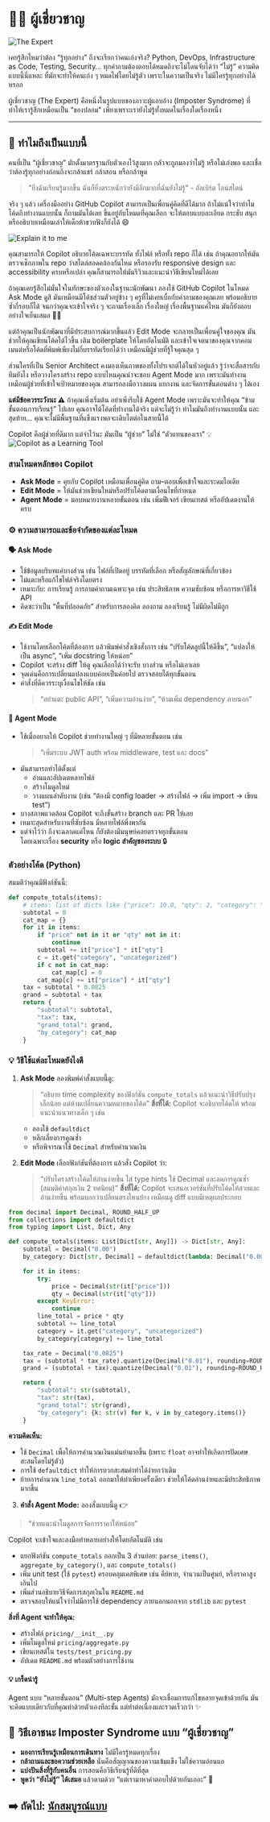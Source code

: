 # 🧑‍🏫 ผู้เชี่ยวชาญ

![The Expert](assets/expert.jpg)

เคยรู้สึกไหมว่าต้อง “รู้ทุกอย่าง” ถึงจะเรียกว่าคนเก่งจริง? Python, DevOps, Infrastructure as Code, Testing, Security…
ทุกคำถามต้องตอบได้หมดถึงจะไม่โดนจับได้ว่า “ไม่รู้” ความคิดแบบนี้นี่แหละ ที่มักจะทำให้คนเก่ง ๆ หมดไฟโดยไม่รู้ตัว เพราะในความเป็นจริง ไม่มีใครรู้ทุกอย่างได้หรอก 

ผู้เชี่ยวชาญ (The Expert) คือหนึ่งในรูปแบบของภาวะผู้แอบอ้าง (Imposter Syndrome) ที่ทำให้เรารู้สึกเหมือนเป็น “ของปลอม” เพียงเพราะเรายังไม่รู้ทั้งหมดในเรื่องใดเรื่องหนึ่ง

---

## 🧠 ทำไมถึงเป็นแบบนี้

คนที่เป็น “ผู้เชี่ยวชาญ” มักตั้งมาตรฐานกับตัวเองไว้สูงมาก กลัวจะถูกมองว่าไม่รู้ หรือไม่เก่งพอ และเชื่อว่าต้องรู้ทุกอย่างก่อนถึงจะกล้าแชร์ กล้าสอน หรือกล้าพูด

> "ยิ่งฉันเรียนรู้มากขึ้น ฉันก็ยิ่งตระหนักว่ายังมีอีกมากที่ฉันยังไม่รู้" - อัลเบิร์ต ไอน์สไตน์

จริง ๆ แล้ว เครื่องมืออย่าง GitHub Copilot สามารถเป็นเพื่อนคู่คิดที่ดีได้มาก ถ้าไม่แน่ใจว่าทำไมโค้ดถึงทำงานแบบนั้น ก็ถามมันได้เลย
ขึ้นอยู่กับโหมดที่คุณเลือก จะให้ตอบแบบละเอียด กระชับ สนุก หรืออธิบายเหมือนเล่าให้เด็กห้าขวบฟังก็ยังได้ 😄


![Explain it to me](assets/ExpertGif.gif)

คุณสามารถให้ Copilot อธิบายโค้ดเฉพาะบรรทัด ทั้งไฟล์ หรือทั้ง repo ก็ได้ เช่น ถ้าคุณอยากให้มันตรวจเช็กภาพใน repo ว่าสไตล์สอดคล้องกันไหม หรือรองรับ responsive design และ accessibility ครบหรือเปล่า คุณก็สามารถให้มันรีวิวและแนะนำวิธีเขียนใหม่ได้เลย

ถ้าคุณเคยรู้สึกไม่มั่นใจในทักษะของตัวเองในฐานะนักพัฒนา ลองใช้ GitHub Copilot ในโหมด Ask Mode ดูสิ มันเหมือนมีโค้ชส่วนตัวอยู่ข้าง ๆ ครูที่ไม่เคยเบื่อกับคำถามของคุณเลย พร้อมอธิบายซ้ำกี่รอบก็ได้ จนกว่าคุณจะเข้าใจจริง ๆ จะถามเรื่องเล็ก เรื่องใหญ่ เรื่องพื้นฐานแค่ไหน มันก็ยังตอบอย่างใจเย็นเสมอ 🧑‍💻

แต่ถ้าคุณเป็นนักพัฒนาที่มีประสบการณ์มากขึ้นแล้ว Edit Mode จะกลายเป็นเพื่อนคู่ใจของคุณ มันช่วยให้คุณเขียนโค้ดได้ไวขึ้น เติม boilerplate ให้โดยอัตโนมัติ และเข้าใจเจตนาของคุณจากคอมเมนต์หรือโค้ดที่พิมพ์เพียงไม่กี่บรรทัดเรียกได้ว่า เหมือนมีผู้ช่วยที่รู้ใจคุณสุด ๆ 

ส่วนใครที่เป็น Senior Architect คงมองเห็นภาพของทั้งโปรเจกต์ได้ในหัวอยู่แล้ว รู้ว่าจะสื่อสารกับทีมยังไง หรือวางโครงสร้าง repo แบบไหนคุณน่าจะชอบ Agent Mode มาก เพราะมันทำงานเหมือนผู้ช่วยที่เข้าใจเป้าหมายของคุณ สามารถลงมือวางแผน แยกงาน และจัดการขั้นตอนต่าง ๆ ได้เอง

**แต่มีข้อควรระวังนะ ⚠️**
ถ้าคุณเพิ่งเริ่มต้น อย่าเพิ่งรีบใช้ Agent Mode เพราะมันจะทำให้คุณ “ข้ามขั้นตอนการเรียนรู้” ไปเลย คุณอาจได้โค้ดที่ทำงานได้จริง แต่จะไม่รู้ว่า ทำไมมันถึงทำงานแบบนั้น และสุดท้าย... คุณจะไม่มีพื้นฐานที่แข็งแรงพอจะเติบโตต่อในสายนี้ได้

Copilot คือผู้ช่วยที่ดีมาก แต่จำไว้นะ มันเป็น “ผู้ช่วย” ไม่ใช่ “ตัวแทนของเรา” 💡
![Copilot as a Learning Tool](assets/Copilot%20reading.png)

### สามโหมดหลักของ Copilot 

- **Ask Mode** = คุยกับ Copilot เหมือนเพื่อนคู่คิด ถาม–ตอบเพื่อเข้าใจและระดมไอเดีย
- **Edit Mode** = ให้มันช่วยเขียนใหม่หรือปรับโค้ดตามเงื่อนไขที่กำหนด
- **Agent Mode** = มอบหมายงานหลายขั้นตอน เช่น เพิ่มฟีเจอร์ เขียนเทสต์ หรืออัปเดตงานให้ครบ 


### ⚙️ ความสามารถและข้อจำกัดของแต่ละโหมด

#### 🗣️ **Ask Mode**

* ใช้ข้อมูลบริบทแค่บางส่วน เช่น ไฟล์ที่เปิดอยู่ บรรทัดที่เลือก หรือสัญลักษณ์ที่เกี่ยวข้อง
* ไม่แตะหรือแก้ไขไฟล์จริงโดยตรง
* เหมาะกับ: การเรียนรู้ การถามคำถามเฉพาะจุด เช่น ประสิทธิภาพ ความซับซ้อน หรือการหาวิธีใช้ API
* คิดซะว่าเป็น “พื้นที่ปลอดภัย” สำหรับการลองคิด ลองถาม ลองเรียนรู้ ไม่มีผิดไม่มีถูก


#### ✍️ **Edit Mode**

* ใช้งานโดยเลือกโค้ดที่ต้องการ แล้วพิมพ์คำสั่งเชิงสั่งการ เช่น
  “ปรับโค้ดลูปนี้ให้ดีขึ้น”, “แปลงให้เป็น async”, “เพิ่ม docstring ให้หน่อย”
* Copilot จะสร้าง diff ให้ดู คุณเลือกได้ว่าจะรับ บางส่วน หรือไม่เอาเลย
* จุดเด่นคือการเปลี่ยนแปลงแบบค่อยเป็นค่อยไป ตรวจสอบได้ทุกขั้นตอน
* คำสั่งที่ดีควรระบุเงื่อนไขให้ชัด เช่น
  > “อย่าแตะ public API”, “เพิ่มความอ่านง่าย”, “ห้ามเพิ่ม dependency ภายนอก”

#### 🤖 **Agent Mode**

* ใช้เมื่ออยากให้ Copilot ช่วยทำงานใหญ่ ๆ ที่มีหลายขั้นตอน เช่น
  > “เพิ่มระบบ JWT auth พร้อม middleware, test และ docs”
* มันสามารถทำได้ตั้งแต่
  * อ่านและอัปเดตหลายไฟล์
  * สร้างโมดูลใหม่
  * วางแผนลำดับงาน (เช่น “ต้องมี config loader → สร้างไฟล์ → เพิ่ม import → เขียน test”)
* บางสภาพแวดล้อม Copilot จะถึงขั้นสร้าง branch และ PR ให้เลย
* เหมาะสุดสำหรับงานที่ซับซ้อน มีหลายไฟล์พึ่งพากัน
* แต่จำไว้ว่า ถึงจะฉลาดแค่ไหน ก็ยังต้องมีมนุษย์คอยตรวจทุกขั้นตอน  
  โดยเฉพาะเรื่อง **security** หรือ **logic สำคัญของระบบ** 🔒


### ตัวอย่างโค้ด (Python)

สมมติว่าคุณมีฟังก์ชันนี้:

```python
def compute_totals(items):
    # items: list of dicts like {"price": 10.0, "qty": 2, "category": "book"}
    subtotal = 0
    cat_map = {}
    for it in items:
        if "price" not in it or "qty" not in it:
            continue
        subtotal += it["price"] * it["qty"]
        c = it.get("category", "uncategorized")
        if c not in cat_map:
            cat_map[c] = 0
        cat_map[c] += it["price"] * it["qty"]
    tax = subtotal * 0.0825
    grand = subtotal + tax
    return {
        "subtotal": subtotal,
        "tax": tax,
        "grand_total": grand,
        "by_category": cat_map
    }
```

### 💡 วิธีใช้แต่ละโหมดยังไงดี

1. **Ask Mode**
   ลองพิมพ์คำสั่งแบบนี้ดู:
   > “อธิบาย time complexity ของฟังก์ชัน `compute_totals` แล้วแนะนำวิธีปรับปรุงเล็กน้อย แต่ห้ามเปลี่ยนความหมายของโค้ด”
   **สิ่งที่ได้:** Copilot จะอธิบายโค้ดให้ พร้อมแนะนำแนวทางเล็ก ๆ เช่น
   * ลองใช้ `defaultdict`
   * หลีกเลี่ยงการคูณซ้ำ
   * หรือพิจารณาใช้ `Decimal` สำหรับคำนวณเงิน

2. **Edit Mode**
   เลือกฟังก์ชันที่ต้องการ แล้วสั่ง Copilot ว่า:
   > “ปรับโครงสร้างโค้ดให้อ่านง่ายขึ้น ใส่ type hints ใช้ Decimal และลดการคูณซ้ำ (สมมติค่าสกุลเงิน 2 ทศนิยม)”
   **สิ่งที่ได้:** Copilot จะเสนอเวอร์ชันที่ปรับโค้ดให้สวยและอ่านง่ายขึ้น
   พร้อมบอกว่าเปลี่ยนตรงไหนบ้าง เหมือนดู diff แบบมีเหตุผลประกอบ


```python
from decimal import Decimal, ROUND_HALF_UP
from collections import defaultdict
from typing import List, Dict, Any

def compute_totals(items: List[Dict[str, Any]]) -> Dict[str, Any]:
    subtotal = Decimal("0.00")
    by_category: Dict[str, Decimal] = defaultdict(lambda: Decimal("0.00"))

    for it in items:
        try:
            price = Decimal(str(it["price"]))
            qty = Decimal(str(it["qty"]))
        except KeyError:
            continue
        line_total = price * qty
        subtotal += line_total
        category = it.get("category", "uncategorized")
        by_category[category] += line_total

    tax_rate = Decimal("0.0825")
    tax = (subtotal * tax_rate).quantize(Decimal("0.01"), rounding=ROUND_HALF_UP)
    grand = (subtotal + tax).quantize(Decimal("0.01"), rounding=ROUND_HALF_UP)

    return {
        "subtotal": str(subtotal),
        "tax": str(tax),
        "grand_total": str(grand),
        "by_category": {k: str(v) for k, v in by_category.items()}
    }
```

**ความคิดเห็น:**

* ใช้ `Decimal` เพื่อให้การคำนวณเงินแม่นยำมากขึ้น (เพราะ `float` อาจทำให้เกิดการปัดเศษสะสมโดยไม่รู้ตัว)
* การใช้ `defaultdict` ทำให้การบวกสะสมค่าทำได้ง่ายกว่าเดิม
* ย้ายการคำนวณ `line_total` ออกมาให้ทำเพียงครั้งเดียว ช่วยให้โค้ดอ่านง่ายและมีประสิทธิภาพมากขึ้น

3. **คำสั่ง Agent Mode:**
   ลองสั่งแบบนี้ดู 👉
> “ช่วยแนะนำโมดูลการจัดการราคาให้หน่อย”

Copilot จะเข้าใจและลงมือทำหลายอย่างให้โดยอัตโนมัติ เช่น
* แยกฟังก์ชัน `compute_totals` ออกเป็น 3 ส่วนย่อย: `parse_items()`, `aggregate_by_category()`, และ `compute_totals()`
* เพิ่ม unit test (ใช้ `pytest`) ครอบคลุมเคสพิเศษ เช่น คีย์หาย, จำนวนเป็นศูนย์, หรือราคาสูงเกินไป
* เพิ่มส่วนอธิบายวิธีจัดการสกุลเงินใน `README.md`
* ตรวจสอบให้แน่ใจว่าไม่มีการใช้ dependency ภายนอกนอกจาก `stdlib` และ `pytest`

**สิ่งที่ Agent จะทำให้คุณ:**
* สร้างไฟล์ `pricing/__init__.py`
* เพิ่มโมดูลใหม่ `pricing/aggregate.py`
* เขียนเทสต์ใน `tests/test_pricing.py`
* อัปเดต `README.md` พร้อมตัวอย่างการใช้งาน

#### 💡 เกร็ดน่ารู้

Agent แบบ “หลายขั้นตอน” (Multi-step Agents) มักจะเชื่อมการแก้ไขหลายจุดเข้าด้วยกัน
มันจะคิดแบบเดียวกับที่คุณทำด้วยตัวเองทีละขั้น แต่ทำต่อเนื่องและรวดเร็วกว่า ✨

## 🌱 วิธีเอาชนะ Imposter Syndrome แบบ “ผู้เชี่ยวชาญ”

- **มองการเรียนรู้เหมือนการเดินทาง** ไม่มีใครรู้หมดทุกเรื่อง
- **กล้าถามและขอความช่วยเหลือ** นั่นคือสัญญาณของความเข้มแข็ง ไม่ใช่ความอ่อนแอ
- **แบ่งปันสิ่งที่รู้กับคนอื่น** การสอนคือวิธีเรียนรู้ที่ดีที่สุด
- **พูดว่า “ยังไม่รู้” ได้เสมอ** แล้วตามด้วย “แต่เรามาหาคำตอบไปด้วยกันเถอะ” 💜

## ➡️ ถัดไป: [นักสมบูรณ์แบบ](the-perfectionist.md)
